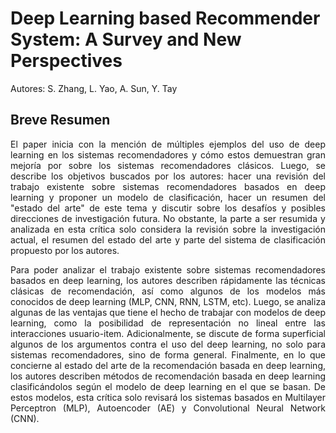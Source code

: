 # Deep Learning based Recommender System: A Survey and New Perspectives
Autores: S. Zhang, L. Yao, A. Sun, Y. Tay

## Breve Resumen
<p align="justify">
  El paper inicia con la mención de múltiples ejemplos del uso de deep learning en los sistemas recomendadores y cómo estos demuestran gran mejoría por sobre los sistemas recomendadores clásicos. Luego, se describe los objetivos buscados por los autores: hacer una revisión del trabajo existente sobre sistemas recomendadores basados en deep learning y proponer un modelo de clasificación, hacer un resumen del "estado del arte" de este tema y discutir sobre los desafíos y posibles direcciones de investigación futura. No obstante, la parte a ser resumida y analizada en esta crítica solo considera la revisión sobre la investigación actual, el resumen del estado del arte y parte del sistema de clasificación propuesto por los autores.
</p>

<p align="justify">
  Para poder analizar el trabajo existente sobre sistemas recomendadores basados en deep learning, los autores describen rápidamente las técnicas clásicas de recomendación, así como algunos de los modelos más conocidos de deep learning (MLP, CNN, RNN, LSTM, etc). Luego, se analiza algunas de las ventajas que tiene el hecho de trabajar con modelos de deep learning, como la posibilidad de representación no lineal entre las interacciones usuario-item. Adicionalmente, se discute de forma superficial algunos de los argumentos contra el uso del deep learning, no solo para sistemas recomendadores, sino de forma general. Finalmente, en lo que concierne al estado del arte de la recomendación basada en deep learning, los autores describen métodos de recomendación basada en deep learning clasificándolos según el modelo de deep learning en el que se basan. De estos modelos, esta crítica solo revisará los sistemas basados en Multilayer Perceptron (MLP), Autoencoder (AE) y Convolutional Neural Network (CNN).
</p>
